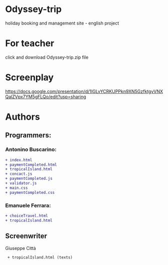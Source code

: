 # Odyssey-trip
holiday booking and management site - english project

# For teacher
click and download Odyssey-trip.zip file

# Screenplay
https://docs.google.com/presentation/d/1IGLvYCRKUPPkn9XN5GzfktgvVNXQalZVpx7YM5gFLQo/edit?usp=sharing

# Authors

 ## Programmers:
 ### Antonino Buscarino:
 ```diff
+ index.html
+ paymentCompleted.html
+ tropicalIsland.html
+ concact.js
+ paymentCompleted.js
+ validator.js
+ main.css
+ paymentCompleted.css
```
 
 ### Emanuele Ferrara:
  ```diff
 + choiceTravel.html
 + tropicalIsland.html
 ```
## Screenwriter
Giuseppe Città
```diff
 + tropicalIsland.html (texts)
 ```
